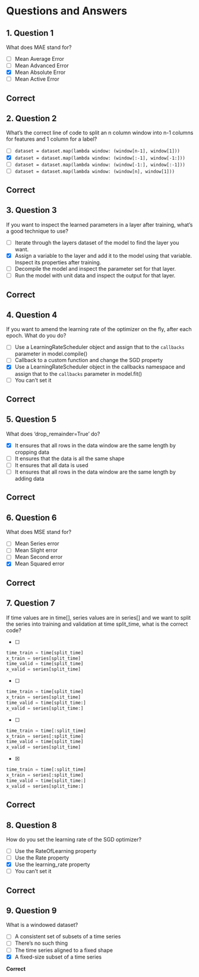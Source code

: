 # Questions and Answers

## 1. Question 1
What does MAE stand for?

- [ ] Mean Average Error
- [ ] Mean Advanced Error
- [x] Mean Absolute Error
- [ ] Mean Active Error

**Correct**  
---

## 2. Question 2
What’s the correct line of code to split an n column window into n-1 columns for features and 1 column for a label?

- [ ] `dataset = dataset.map(lambda window: (window[n-1], window[1]))`
- [x] `dataset = dataset.map(lambda window: (window[:-1], window[-1:]))`
- [ ] `dataset = dataset.map(lambda window: (window[-1:], window[:-1]))`
- [ ] `dataset = dataset.map(lambda window: (window[n], window[1]))`

**Correct**  
---

## 3. Question 3
If you want to inspect the learned parameters in a layer after training, what’s a good technique to use?

- [ ] Iterate through the layers dataset of the model to find the layer you want.
- [x] Assign a variable to the layer and add it to the model using that variable. Inspect its properties after training.
- [ ] Decompile the model and inspect the parameter set for that layer.
- [ ] Run the model with unit data and inspect the output for that layer.

**Correct**  
---

## 4. Question 4
If you want to amend the learning rate of the optimizer on the fly, after each epoch. What do you do?

- [ ] Use a LearningRateScheduler object and assign that to the `callbacks` parameter in model.compile()
- [ ] Callback to a custom function and change the SGD property
- [x] Use a LearningRateScheduler object in the callbacks namespace and assign that to the `callbacks` parameter in model.fit()
- [ ] You can’t set it

**Correct**  
---

## 5. Question 5
What does ‘drop_remainder=True’ do?

- [x] It ensures that all rows in the data window are the same length by cropping data
- [ ] It ensures that the data is all the same shape
- [ ] It ensures that all data is used
- [ ] It ensures that all rows in the data window are the same length by adding data

**Correct**  
---

## 6. Question 6
What does MSE stand for?

- [ ] Mean Series error
- [ ] Mean Slight error
- [ ] Mean Second error
- [x] Mean Squared error

**Correct**  
---

## 7. Question 7
If time values are in time[], series values are in series[] and we want to split the series into training and validation at time split_time, what is the correct code?

- [ ] 
```python
time_train = time[split_time]
x_train = series[split_time]
time_valid = time[split_time]
x_valid = series[split_time]
```

- [ ] 
```python
time_train = time[split_time]
x_train = series[split_time]
time_valid = time[split_time:]
x_valid = series[split_time:]
```

- [ ] 
```python
time_train = time[:split_time]
x_train = series[:split_time]
time_valid = time[split_time]
x_valid = series[split_time]
```

- [x] 
```python
time_train = time[:split_time]
x_train = series[:split_time]
time_valid = time[split_time:]
x_valid = series[split_time:]
```

**Correct**  
---

## 8. Question 8
How do you set the learning rate of the SGD optimizer?

- [ ] Use the RateOfLearning property
- [ ] Use the Rate property 
- [x] Use the learning_rate property
- [ ] You can’t set it

**Correct**  
---

## 9. Question 9
What is a windowed dataset?

- [ ] A consistent set of subsets of a time series
- [ ] There’s no such thing
- [ ] The time series aligned to a fixed shape
- [x] A fixed-size subset of a time series 

**Correct**
